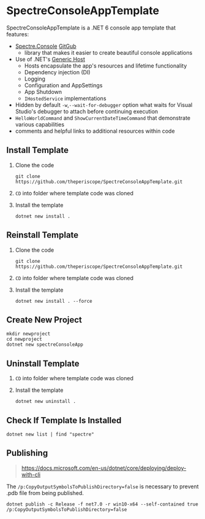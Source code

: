 # SpectreConsoleAppTemplate

SpectreConsoleAppTemplate is a .NET 6 console app template that features:

* [Spectre.Console](https://spectreconsole.net/) [GitGub](https://github.com/spectreconsole/spectre.console)
  * library that makes it easier to create beautiful console applications
* Use of .NET's [Generic Host](https://docs.microsoft.com/en-us/dotnet/core/extensions/generic-host)
  * Hosts encapsulate the app's resources and lifetime functionality
  * Dependency injection (DI)
  * Logging
  * Configuration and AppSettings
  * App Shutdown
  * `IHostedService` implementations
* Hidden by default `-w`,`--wait-for-debugger` option what waits for Visual Studio's debugger to attach before continuing execution
* `HelloWorldCommand` and `ShowCurrentDateTimeCommand` that demonstrate various capabilities
* comments and helpful links to additional resources within code

## Install Template

1. Clone the code

    ```
    git clone https://github.com/theperiscope/SpectreConsoleAppTemplate.git
    ```

2. `CD` into folder where template code was cloned
3. Install the template

    ```
    dotnet new install .
    ```

## Reinstall Template

1. Clone the code

    ```
    git clone https://github.com/theperiscope/SpectreConsoleAppTemplate.git
    ```

2. `CD` into folder where template code was cloned
3. Install the template

    ```
    dotnet new install . --force
    ```

## Create New Project

```
mkdir newproject
cd newproject
dotnet new spectreConsoleApp
```

## Uninstall Template

1. `CD` into folder where template code was cloned
2. Install the template

    ```
    dotnet new uninstall .
    ```

## Check If Template Is Installed

```
dotnet new list | find "spectre"
```

## Publishing

> https://docs.microsoft.com/en-us/dotnet/core/deploying/deploy-with-cli

The `/p:CopyOutputSymbolsToPublishDirectory=false` is necessary to prevent .pdb file from being published.

```
dotnet publish -c Release -f net7.0 -r win10-x64 --self-contained true /p:CopyOutputSymbolsToPublishDirectory=false
```